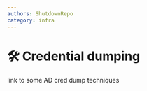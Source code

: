 ```yaml
---
authors: ShutdownRepo
category: infra
---
```


# 🛠️ Credential dumping

link to some AD cred dump techniques